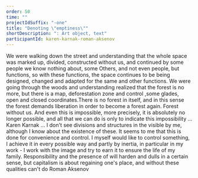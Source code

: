 ```yaml
---
order: 50
time: ""
projectIdSuffix: "-one"
title: "Denoting \"emptiness\""
shortDescription: ": Art object, text"
participantId: karen-karnak-roman-aksenov
---
```


We were walking down the street and understanding that the whole space was marked up, divided, constructed without us, and continued by some people we know nothing about, some Others, and not even people, but functions, so with these functions, the space continues to be being designed, changed and adapted for the same and other functions. 
We were going through the woods and understanding realized that the forest is no more, but there is a map, deforestation zone and control ,some glades, open and closed coordinates.There is no forest in itself, and in this sense the forest demands liberation in order to become a forest again. Forest without us. And even this is impossible, more precisely, it is absolutely no longer possible, and all that we can do is only to indicate this impossibility ...
Karen Karnak
...
I don't see divisions and structures in the visible by me, although I know about the existence of these. It seems to me that this is done for convenience and control. I myself would like to control something, I achieve it in every possible way and partly by inertia, in particular in my work - I work with the image and try to earn it to ensure the life of my family.
Responsibility and the presence of will harden and dulls in a certain sense, but capitalism is about regaining one's place, and without these qualities can't do
Roman Aksenov
